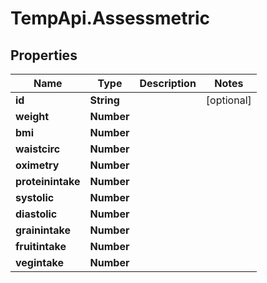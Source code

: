 # TempApi.Assessmetric

## Properties

Name | Type | Description | Notes
------------ | ------------- | ------------- | -------------
**id** | **String** |  | [optional] 
**weight** | **Number** |  | 
**bmi** | **Number** |  | 
**waistcirc** | **Number** |  | 
**oximetry** | **Number** |  | 
**proteinintake** | **Number** |  | 
**systolic** | **Number** |  | 
**diastolic** | **Number** |  | 
**grainintake** | **Number** |  | 
**fruitintake** | **Number** |  | 
**vegintake** | **Number** |  | 


